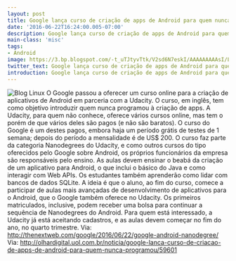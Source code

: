 ```yaml
---
layout: post
title: Google lança curso de criação de apps de Android para quem nunca programou
date: '2016-06-22T16:24:00.005-07:00'
description: Google lança curso de criação de apps de Android para quem nunca programou
main-class: 'misc'
tags:
- Android
image: https://3.bp.blogspot.com/-t_uTJtyvTtk/V2sd6N7eskI/AAAAAAAAAsI/LtioToVLyBwldcBbA7TBjHiusC1yr5gjwCLcB/s72-c/Google%2Blan%25C3%25A7a%2Bcurso%2Bde%2Bcria%25C3%25A7%25C3%25A3o%2Bde%2Bapps%2Bde%2BAndroid%2Bpara%2Bquem%2Bnunca%2Bprogramou.jpg
twitter_text: Google lança curso de criação de apps de Android para quem nunca programou
introduction: Google lança curso de criação de apps de Android para quem nunca programou
---
```

![Blog Linux](https://3.bp.blogspot.com/-t_uTJtyvTtk/V2sd6N7eskI/AAAAAAAAAsI/LtioToVLyBwldcBbA7TBjHiusC1yr5gjwCLcB/s640/Google%2Blan%25C3%25A7a%2Bcurso%2Bde%2Bcria%25C3%25A7%25C3%25A3o%2Bde%2Bapps%2Bde%2BAndroid%2Bpara%2Bquem%2Bnunca%2Bprogramou.jpg "Blog Linux")
O Google passou a oferecer um curso online para a criação de aplicativos de Android em parceria com a Udacity. O curso, em inglês, tem como objetivo introduzir quem nunca programou à criação de apps.
A Udacity, para quem não conhece, oferece vários cursos online, mas tem o porém de que vários deles são pagos (e não são baratos). O curso do Google é um destes pagos, embora haja um período grátis de testes de 1 semana; depois do período a mensalidade é de US$ 200.
O curso faz parte da categoria Nanodegrees do Udacity, e como outros cursos do tipo oferecidos pelo Google sobre Android, os próprios funcionários da empresa são responsáveis pelo ensino.
As aulas devem ensinar o beabá da criação de um aplicativo para Android, o que inclui o básico do Java e como interagir com Web APIs. Os estudantes também aprenderão como lidar com bancos de dados SQLite.
A ideia é que o aluno, ao fim do curso, comece a participar de aulas mais avançadas de desenvolvimento de aplicativos para o Android, que o Google também oferece no Udacity. Os primeiros matriculados, inclusive, podem receber uma bolsa para continuar a sequência de Nanodegrees do Android.
Para quem está interessado, a Udacity já está aceitando cadastros, e as aulas devem começar no fim do ano, no quarto trimestre.
Via: http://thenextweb.com/google/2016/06/22/google-android-nanodegree/
Via: http://olhardigital.uol.com.br/noticia/google-lanca-curso-de-criacao-de-apps-de-android-para-quem-nunca-programou/59601 
